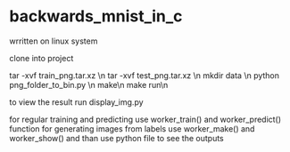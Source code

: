 # backwards_mnist_in_c
wrritten on linux system


clone into project

tar -xvf train_png.tar.xz \n
tar -xvf test_png.tar.xz \n
mkdir data \n
python png_folder_to_bin.py \n
make\n
make run\n


to view the result run display_img.py

for regular training and predicting use worker_train() and worker_predict() function
for generating images from labels use worker_make() and worker_show() and than use python file to see the outputs


